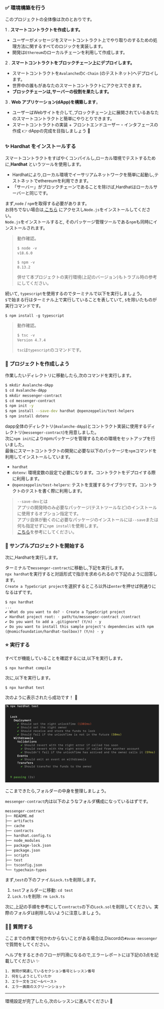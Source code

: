 ### ✅ 環境構築を行う

このプロジェクトの全体像は次のとおりです。

1 \. **スマートコントラクトを作成します。**

- ユーザーがメッセージをスマートコントラクト上でやり取りのするための処理方法に関するすべてのロジックを実装します。
- 開発は`Ethereum`のローカルチェーンを利用して作成します。

2 \. **スマートコントラクトをブロックチェーン上にデプロイします。**

- スマートコントラクトを`Avalanche`の`C-Chain` (のテストネット)へデプロイします。
- 世界中の誰もがあなたのスマートコントラクトにアクセスできます。
- **ブロックチェーンは,サーバーの役割を果たします。**

3 \. **Web アプリケーション(dApp)を構築します**。

- ユーザーはWebサイトを介して,ブロックチェーン上に展開されているあなたのスマートコントラクトと簡単にやりとりできます。
- スマートコントラクトの実装 + フロントエンドユーザー・インタフェースの作成 👉 dAppの完成を目指しましょう 🎉

### ✨ Hardhat をインストールする

スマートコントラクトをすばやくコンパイルし,ローカル環境でテストするために,**Hardhat** というツールを使用します。

- Hardhatにより,ローカル環境でイーサリアムネットワークを簡単に起動し,テストネットでethereumを利用できます。
- 「サーバー」がブロックチェーンであることを除けば,Hardhatはローカルサーバーと同じです。

まず,`node` / `npm`を取得する必要があります。  
お持ちでない場合は,[こちら](https://hardhat.org/tutorial/setting-up-the-environment#installing-node.js) にアクセスし`Node.js`をインストールしてください。  
`Node.js`をインストールすると, そのパッケージ管理ツールである`npm`も同時にインストールされます。

> 動作確認。
>
> ```
> $ node -v
> v18.6.0
> ```
>
> ```
> $ npm -v
> 8.13.2
> ```
>
> 併せて本プロジェクトの実行環境(上記のバージョン)もトラブル時の参考にしてください。

続いて, `typescript`を使用するのでターミナルで以下を実行しましょう。  
`$`で始まる行はターミナル上で実行していることを表していて, `$`を除いたものが実行コマンドです。

```
$ npm install -g typescript
```

> 動作確認。
>
> ```
> $ tsc -v
> Version 4.7.4
> ```
>
> `tsc`は`typescript`のコマンドです。

### 🛫 プロジェクトを作成しよう

作業したいディレクトリに移動したら,次のコマンドを実行します。

```bash
$ mkdir Avalanche-dApp
$ cd Avalanche-dApp
$ mkdir messenger-contract
$ cd messenger-contract
$ npm init -y
$ npm install --save-dev hardhat @openzeppelin/test-helpers
$ npm install dotenv
```

dapp全体のディレクトリ(`Avalanche-dApp`)とコントラクト実装に使用するディレクトリ(`messenger-contract`)を用意しました。  
次に`npm init`によりnpmパッケージを管理するための環境をセットアップを行いました。  
最後にスマートコントラクトの開発に必要な以下のパッケージを`npm`コマンドを利用してインストールしています。

- `hardhat`
- `dotenv`: 環境変数の設定で必要になります。コントラクトをデプロイする際に利用します。
- `@openzeppelin/test-helpers`: テストを支援するライブラリです。コントラクトのテストを書く際に利用します。

> `--save-dev`とは  
> アプリの開発時のみ必要なパッケージ(テストツールなど)のインストールに使用するオプション指定です。  
> アプリ自体が動くのに必要なパッケージのインストールには`--save`または何も指定せずに`npm install`を使用します。  
> [こちら](https://stackoverflow.com/questions/22891211/what-is-the-difference-between-save-and-save-dev)を参考にしてください。

### 👏 サンプルプロジェクトを開始する

次に,Hardhatを実行します。

ターミナルで`messenger-contract`に移動し,下記を実行します。  
`npx hardhat`を実行すると対話形式で指示を求められるので下記のように回答します。  
`Create a TypeScript project`を選択するところ以外は`enter`を押せば例通りになるはずです。

```
$ npx hardhat
...
✔ What do you want to do? · Create a TypeScript project
✔ Hardhat project root: · path/to/messenger-contract /contract
✔ Do you want to add a .gitignore? (Y/n) · y
✔ Do you want to install this sample project's dependencies with npm (@nomicfoundation/hardhat-toolbox)? (Y/n) · y
```

### ⭐️ 実行する

すべてが機能していることを確認するには,以下を実行します。

```
$ npx hardhat compile
```

次に,以下を実行します。

```
$ npx hardhat test
```

次のように表示されたら成功です！ 🎉

![](/public/images/AVAX-messenger/section-1/1_1_1.png)

ここまできたら,フォルダーの中身を整理しましょう。

`messenger-contract`内は以下のようなフォルダ構成になっているはずです。

```
messenger-contract
├── README.md
├── artifacts
├── cache
├── contracts
├── hardhat.config.ts
├── node_modules
├── package-lock.json
├── package.json
├── scripts
├── test
├── tsconfig.json
└── typechain-types
```

まず,`test`の下のファイル`Lock.ts`を削除します。

1. `test`フォルダーに移動: `cd test`
2. `Lock.ts`を削除: `rm Lock.ts`

次に,上記の手順を参考にして`contracts`の下の`Lock.sol`を削除してください。実際のフォルダは削除しないように注意しましょう。

### 🙋‍♂️ 質問する

ここまでの作業で何かわからないことがある場合は,Discordの`#avax-messenger`で質問をしてください。

ヘルプをするときのフローが円滑になるので,エラーレポートには下記の3点を記載してください ✨

```
1. 質問が関連しているセクション番号とレッスン番号
2. 何をしようとしていたか
3. エラー文をコピー&ペースト
4. エラー画面のスクリーンショット
```

---

環境設定が完了したら,次のレッスンに進んでください 🎉
